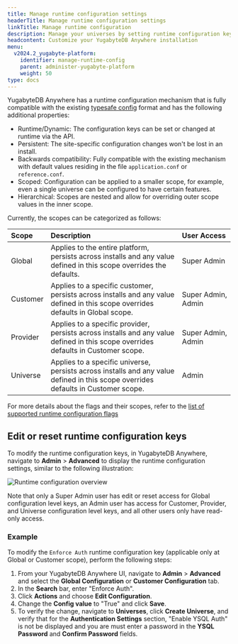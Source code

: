 ```yaml
---
title: Manage runtime configuration settings
headerTitle: Manage runtime configuration settings
linkTitle: Manage runtime configuration
description: Manage your universes by setting runtime configuration keys based on different scopes.
headcontent: Customize your YugabyteDB Anywhere installation
menu:
  v2024.2_yugabyte-platform:
    identifier: manage-runtime-config
    parent: administer-yugabyte-platform
    weight: 50
type: docs
---
```


YugabyteDB Anywhere has a runtime configuration mechanism that is fully compatible with the existing [typesafe config](https://github.com/lightbend/config) format and has the following additional properties:

- Runtime/Dynamic: The configuration keys can be set or changed at runtime via the API.
- Persistent: The site-specific configuration changes won't be lost in an install.
- Backwards compatibility: Fully compatible with the existing mechanism with default values residing in the file `application.conf` or `reference.conf`.
- Scoped: Configuration can be applied to a smaller scope, for example, even a single universe can be configured to have certain features.
- Hierarchical: Scopes are nested and allow for overriding outer scope values in the inner scope.

Currently, the scopes can be categorized as follows:

| Scope | Description | User Access |
|:--- |:--- | :--- |
| Global | Applies to the entire platform, persists across installs and any value defined in this scope overrides the defaults. | Super Admin |
| Customer | Applies to a specific customer, persists across installs and any value defined in this scope overrides defaults in Global scope.| Super&nbsp;Admin,<br>Admin |
| Provider | Applies to a specific provider, persists across installs and any value defined in this scope overrides defaults in Customer scope. | Super Admin,<br>Admin |
| Universe | Applies to a specific universe, persists across installs and any value defined in this scope overrides defaults in Customer scope. | Admin |

For more details about the flags and their scopes, refer to the [list of supported runtime configuration flags](https://github.com/yugabyte/yugabyte-db/blob/master/managed/RUNTIME-FLAGS.md)

## Edit or reset runtime configuration keys

To modify the runtime configuration keys, in YugabyteDB Anywhere, navigate to **Admin** > **Advanced** to display the runtime configuration settings, similar to the following illustration:

![Runtime configuration overview](/images/ee/runtime-config-overview.png)

Note that only a Super Admin user has edit or reset access for Global configuration level keys, an Admin user has access for Customer, Provider, and Universe configuration level keys, and all other users only have read-only access.

### Example

To modify the `Enforce Auth` runtime configuration key (applicable only at Global or Customer scope), perform the following steps:

1. From your YugabyteDB Anywhere UI, navigate to **Admin** > **Advanced** and select the **Global Configuration** or **Customer Configuration** tab.
1. In the **Search** bar, enter "Enforce Auth".
1. Click **Actions** and choose **Edit Configuration**.
1. Change the **Config value** to "True" and click **Save**.
1. To verify the change, navigate to **Universes**, click **Create Universe**, and verify that for the  **Authentication Settings** section, "Enable YSQL Auth" is not be displayed and you are must enter a password in the **YSQL Password** and **Confirm Password** fields.
